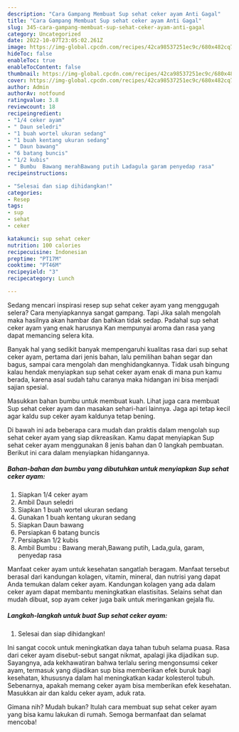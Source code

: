 ```yaml
---
description: "Cara Gampang Membuat Sup sehat ceker ayam Anti Gagal"
title: "Cara Gampang Membuat Sup sehat ceker ayam Anti Gagal"
slug: 345-cara-gampang-membuat-sup-sehat-ceker-ayam-anti-gagal
category: Uncategorized
date: 2022-10-07T23:05:02.261Z
image: https://img-global.cpcdn.com/recipes/42ca98537251ec9c/680x482cq70/sup-sehat-ceker-ayam-foto-resep-utama.jpg
hideToc: false
enableToc: true
enableTocContent: false
thumbnail: https://img-global.cpcdn.com/recipes/42ca98537251ec9c/680x482cq70/sup-sehat-ceker-ayam-foto-resep-utama.jpg
cover: https://img-global.cpcdn.com/recipes/42ca98537251ec9c/680x482cq70/sup-sehat-ceker-ayam-foto-resep-utama.jpg
author: Admin
authorAv: notfound
ratingvalue: 3.8
reviewcount: 18
recipeingredient:
- "1/4 ceker ayam"
- " Daun seledri"
- "1 buah wortel ukuran sedang"
- "1 buah kentang ukuran sedang"
- " Daun bawang"
- "6 batang buncis"
- "1/2 kubis"
- " Bumbu  Bawang merahBawang putih Ladagula garam penyedap rasa"
recipeinstructions:

- "Selesai dan siap dihidangkan!"
categories:
- Resep
tags:
- sup
- sehat
- ceker

katakunci: sup sehat ceker 
nutrition: 100 calories
recipecuisine: Indonesian
preptime: "PT17M"
cooktime: "PT46M"
recipeyield: "3"
recipecategory: Lunch

---
```



Sedang mencari inspirasi resep sup sehat ceker ayam yang menggugah selera? Cara menyiapkannya sangat gampang. Tapi Jika salah mengolah maka hasilnya akan hambar dan bahkan tidak sedap. Padahal sup sehat ceker ayam yang enak harusnya Kan mempunyai aroma dan rasa yang dapat memancing selera kita.


Banyak hal yang sedikit banyak mempengaruhi kualitas rasa dari sup sehat ceker ayam, pertama dari jenis bahan, lalu pemilihan bahan segar dan bagus, sampai cara mengolah dan menghidangkannya. Tidak usah bingung kalau hendak menyiapkan sup sehat ceker ayam enak di mana pun kamu berada, karena asal sudah tahu caranya maka hidangan ini bisa menjadi sajian spesial.

Masukkan bahan bumbu untuk membuat kuah. Lihat juga cara membuat Sup sehat ceker ayam dan masakan sehari-hari lainnya. Jaga api tetap kecil agar kaldu sup ceker ayam kaldunya tetap bening.


Di bawah ini ada beberapa cara mudah dan praktis dalam mengolah sup sehat ceker ayam yang siap dikreasikan. Kamu dapat menyiapkan Sup sehat ceker ayam menggunakan 8 jenis bahan dan 0 langkah pembuatan. Berikut ini cara dalam menyiapkan hidangannya.

<!--inarticleads1-->

##### Bahan-bahan dan bumbu yang dibutuhkan untuk menyiapkan Sup sehat ceker ayam:

1. Siapkan 1/4 ceker ayam
1. Ambil  Daun seledri
1. Siapkan 1 buah wortel ukuran sedang
1. Gunakan 1 buah kentang ukuran sedang
1. Siapkan  Daun bawang
1. Persiapkan 6 batang buncis
1. Persiapkan 1/2 kubis
1. Ambil  Bumbu : Bawang merah,Bawang putih, Lada,gula, garam, penyedap rasa


Manfaat ceker ayam untuk kesehatan sangatlah beragam. Manfaat tersebut berasal dari kandungan kolagen, vitamin, mineral, dan nutrisi yang dapat Anda temukan dalam ceker ayam. Kandungan kolagen yang ada dalam ceker ayam dapat membantu meningkatkan elastisitas. Selains sehat dan mudah dibuat, sop ayam ceker juga baik untuk meringankan gejala flu. 

<!--inarticleads2-->

##### Langkah-langkah untuk buat Sup sehat ceker ayam:


1. Selesai dan siap dihidangkan!

Ini sangat cocok untuk meningkatkan daya tahan tubuh selama puasa. Rasa dari ceker ayam disebut-sebut sangat nikmat, apalagi jika dijadikan sup. Sayangnya, ada kekhawatiran bahwa terlalu sering mengonsumsi ceker ayam, termasuk yang dijadikan sup bisa memberikan efek buruk bagi kesehatan, khususnya dalam hal meningkatkan kadar kolesterol tubuh. Sebenarnya, apakah memang ceker ayam bisa memberikan efek kesehatan. Masukkan air dan kaldu ceker ayam, aduk rata. 

Gimana nih? Mudah bukan? Itulah cara membuat sup sehat ceker ayam yang bisa kamu lakukan di rumah. Semoga bermanfaat dan selamat mencoba!
